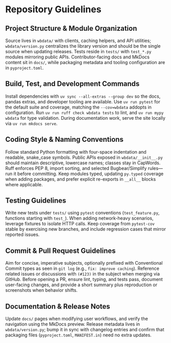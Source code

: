 # Repository Guidelines

## Project Structure & Module Organization
Source lives in `wbdata/` with clients, caching helpers, and API utilities; `wbdata/version.py` centralizes the library version and should be the single source when updating releases. Tests reside in `tests/` with `test_*.py` modules mirroring public APIs. Contributor-facing docs and MkDocs content sit in `docs/`, while packaging metadata and tooling configuration are in `pyproject.toml`.

## Build, Test, and Development Commands
Install dependencies with `uv sync --all-extras --group dev` so the docs, pandas extras, and developer tooling are available. Use `uv run pytest` for the default suite and coverage, matching the `--cov=wbdata` addopts in configuration. Run `uv run ruff check wbdata tests` to lint, and `uv run mypy wbdata` for type validation. During documentation work, serve the site locally via `uv run mkdocs serve`.

## Coding Style & Naming Conventions
Follow standard Python formatting with four-space indentation and readable, snake_case symbols. Public APIs exposed in `wbdata/__init__.py` should maintain descriptive, lowercase names; classes stay in CapWords. Ruff enforces PEP 8, import sorting, and selected Bugbear/Simplify rules—run it before committing. Keep modules typed, updating `py.typed` coverage when adding packages, and prefer explicit re-exports in `__all__` blocks where applicable.

## Testing Guidelines
Write new tests under `tests/` using `pytest` conventions (`test_feature.py`, functions starting with `test_`). When adding network-heavy scenarios, leverage fixtures to isolate HTTP calls. Keep coverage from `pytest-cov` stable by exercising new branches, and include regression cases that mirror reported issues.

## Commit & Pull Request Guidelines
Aim for concise, imperative subjects, optionally prefixed with Conventional Commit types as seen in `git log` (e.g., `fix: improve caching`). Reference related issues or discussions with `(#123)` in the subject when merging via GitHub. Before opening a PR, ensure lint, typing, and tests pass, document user-facing changes, and provide a short summary plus reproduction or screenshots when behavior shifts.

## Documentation & Release Notes
Update `docs/` pages when modifying user workflows, and verify the navigation using the MkDocs preview. Release metadata lives in `wbdata/version.py`; bump it in sync with changelog entries and confirm that packaging files (`pyproject.toml`, `MANIFEST.in`) need no extra updates.

